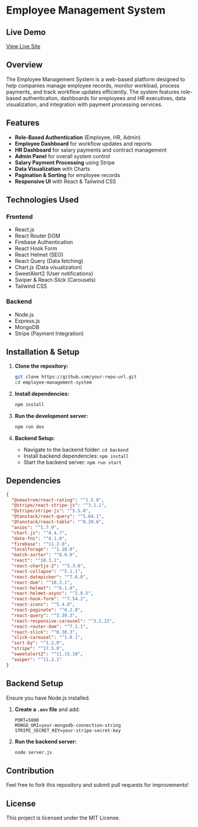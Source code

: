 # Employee Management System

## Live Demo
[View Live Site](https://employee-management-38c38.web.app/)

## Overview
The Employee Management System is a web-based platform designed to help companies manage employee records, monitor workload, process payments, and track workflow updates efficiently. The system features role-based authentication, dashboards for employees and HR executives, data visualization, and integration with payment processing services.

## Features
- **Role-Based Authentication** (Employee, HR, Admin)
- **Employee Dashboard** for workflow updates and reports
- **HR Dashboard** for salary payments and contract management
- **Admin Panel** for overall system control
- **Salary Payment Processing** using Stripe
- **Data Visualization** with Charts
- **Pagination & Sorting** for employee records
- **Responsive UI** with React & Tailwind CSS

## Technologies Used
### Frontend
- React.js
- React Router DOM
- Firebase Authentication
- React Hook Form
- React Helmet (SEO)
- React Query (Data fetching)
- Chart.js (Data visualization)
- SweetAlert2 (User notifications)
- Swiper & React-Slick (Carousels)
- Tailwind CSS

### Backend
- Node.js
- Express.js
- MongoDB
- Stripe (Payment Integration)

## Installation & Setup
1. **Clone the repository:**
   ```sh
   git clone https://github.com/your-repo-url.git
   cd employee-management-system
   ```

2. **Install dependencies:**
   ```sh
   npm install
   ```

3. **Run the development server:**
   ```sh
   npm run dev
   ```

4. **Backend Setup:**
   - Navigate to the backend folder: `cd backend`
   - Install backend dependencies: `npm install`
   - Start the backend server: `npm run start`

## Dependencies
```json
{
  "@smastrom/react-rating": "^1.5.0",
  "@stripe/react-stripe-js": "^3.1.1",
  "@stripe/stripe-js": "^5.5.0",
  "@tanstack/react-query": "^5.64.1",
  "@tanstack/react-table": "^8.20.6",
  "axios": "^1.7.9",
  "chart.js": "^4.4.7",
  "date-fns": "^4.1.0",
  "firebase": "^11.2.0",
  "localforage": "^1.10.0",
  "match-sorter": "^8.0.0",
  "react": "^18.3.1",
  "react-chartjs-2": "^5.3.0",
  "react-collapse": "^5.1.1",
  "react-datepicker": "^7.6.0",
  "react-dom": "^18.3.1",
  "react-helmet": "^6.1.0",
  "react-helmet-async": "^2.0.5",
  "react-hook-form": "^7.54.2",
  "react-icons": "^5.4.0",
  "react-paginate": "^8.2.0",
  "react-query": "^3.39.3",
  "react-responsive-carousel": "^3.2.23",
  "react-router-dom": "^7.1.1",
  "react-slick": "^0.30.3",
  "slick-carousel": "^1.8.1",
  "sort-by": "^1.2.0",
  "stripe": "^17.5.0",
  "sweetalert2": "^11.15.10",
  "swiper": "^11.2.1"
}
```

## Backend Setup
Ensure you have Node.js installed.

1. **Create a `.env` file** and add:
   ```env
   PORT=5000
   MONGO_URI=your-mongodb-connection-string
   STRIPE_SECRET_KEY=your-stripe-secret-key
   ```

2. **Run the backend server:**
   ```sh
   node server.js
   ```

## Contribution
Feel free to fork this repository and submit pull requests for improvements!

## License
This project is licensed under the MIT License.

